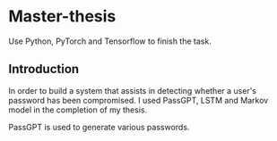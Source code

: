 # Master-thesis
Use Python, PyTorch and Tensorflow to finish the task.

## Introduction
In order to build a system that assists in detecting whether a user's password has been compromised. I used PassGPT, LSTM and Markov model in the completion of my thesis.

PassGPT is used to generate various passwords.

```
```

